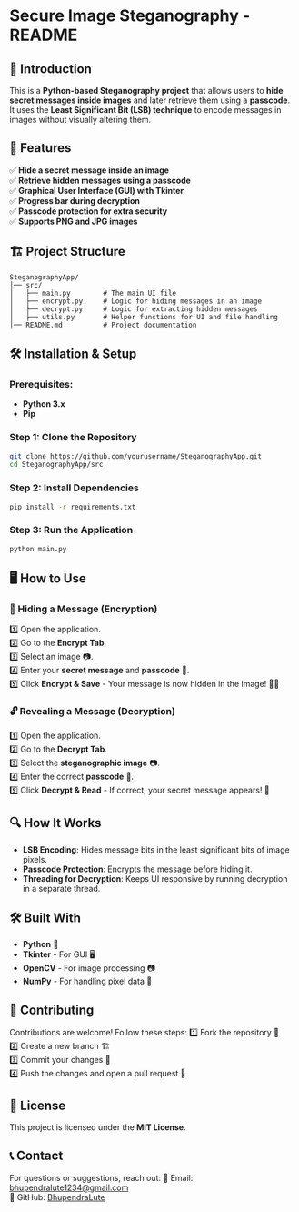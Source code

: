 # Secure Image Steganography - README

## 📌 Introduction
This is a **Python-based Steganography project** that allows users to **hide secret messages inside images** and later retrieve them using a **passcode**. It uses the **Least Significant Bit (LSB) technique** to encode messages in images without visually altering them.

## 🚀 Features
✅ **Hide a secret message inside an image**  
✅ **Retrieve hidden messages using a passcode**  
✅ **Graphical User Interface (GUI) with Tkinter**  
✅ **Progress bar during decryption**  
✅ **Passcode protection for extra security**  
✅ **Supports PNG and JPG images**  

## 🏗️ Project Structure
```
SteganographyApp/
│── src/
│   ├── main.py        # The main UI file
│   ├── encrypt.py     # Logic for hiding messages in an image
│   ├── decrypt.py     # Logic for extracting hidden messages
│   ├── utils.py       # Helper functions for UI and file handling
│── README.md          # Project documentation
```

## 🛠️ Installation & Setup
### Prerequisites:
- **Python 3.x**
- **Pip**

### Step 1: Clone the Repository
```sh
git clone https://github.com/yourusername/SteganographyApp.git
cd SteganographyApp/src
```

### Step 2: Install Dependencies
```sh
pip install -r requirements.txt
```

### Step 3: Run the Application
```sh
python main.py
```

## 🖥️ How to Use
### 🔐 Hiding a Message (Encryption)
1️⃣ Open the application.  
2️⃣ Go to the **Encrypt Tab**.  
3️⃣ Select an image 📷.  
4️⃣ Enter your **secret message** and **passcode** 🔑.  
5️⃣ Click **Encrypt & Save** - Your message is now hidden in the image! 🕵️‍♂️

### 🔓 Revealing a Message (Decryption)
1️⃣ Open the application.  
2️⃣ Go to the **Decrypt Tab**.  
3️⃣ Select the **steganographic image** 📷.  
4️⃣ Enter the correct **passcode** 🔑.  
5️⃣ Click **Decrypt & Read** - If correct, your secret message appears! 🎉

## 🔍 How It Works
- **LSB Encoding**: Hides message bits in the least significant bits of image pixels.
- **Passcode Protection**: Encrypts the message before hiding it.
- **Threading for Decryption**: Keeps UI responsive by running decryption in a separate thread.

## 🛠️ Built With
- **Python** 🐍
- **Tkinter** - For GUI 🖥️
- **OpenCV** - For image processing 📷
- **NumPy** - For handling pixel data 🔢

## 🤝 Contributing
Contributions are welcome! Follow these steps:
1️⃣ Fork the repository 🍴  
2️⃣ Create a new branch 🏗️  
3️⃣ Commit your changes 📝  
4️⃣ Push the changes and open a pull request 🔄

## 📜 License
This project is licensed under the **MIT License**.

## 📞 Contact
For questions or suggestions, reach out:
📧 Email: [bhupendralute1234@gmail.com](mailto:bhupendralute1234@gmail.com)  
🔗 GitHub: [BhupendraLute](https://github.com/BhupendraLute)  

